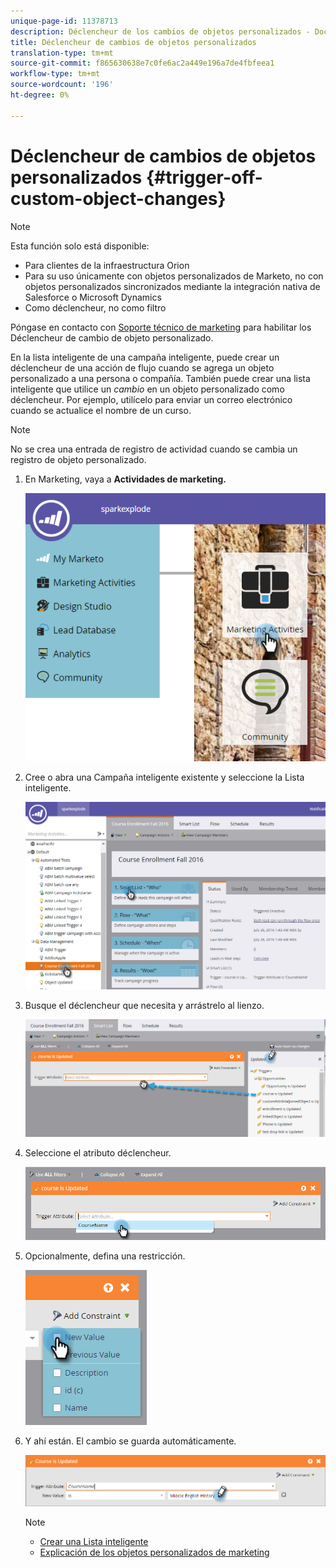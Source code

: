 ```yaml
---
unique-page-id: 11378713
description: Déclencheur de los cambios de objetos personalizados - Documentos de marketing - Documentación del producto
title: Déclencheur de cambios de objetos personalizados
translation-type: tm+mt
source-git-commit: f865630638e7c0fe6ac2a449e196a7de4fbfeea1
workflow-type: tm+mt
source-wordcount: '196'
ht-degree: 0%

---
```



# Déclencheur de cambios de objetos personalizados {#trigger-off-custom-object-changes}

>[!NOTE]
>
>Esta función solo está disponible:
>
>* Para clientes de la infraestructura Orion
>* Para su uso únicamente con objetos personalizados de Marketo, no con objetos personalizados sincronizados mediante la integración nativa de Salesforce o Microsoft Dynamics
>* Como déclencheur, no como filtro

>
>
Póngase en contacto con [Soporte técnico de marketing](https://nation.marketo.com/t5/Support/ct-p/Support) para habilitar los Déclencheur de cambio de objeto personalizado.

En la lista inteligente de una campaña inteligente, puede crear un déclencheur de una acción de flujo cuando se agrega un objeto personalizado a una persona o compañía. También puede crear una lista inteligente que utilice un *cambio* en un objeto personalizado como déclencheur. Por ejemplo, utilícelo para enviar un correo electrónico cuando se actualice el nombre de un curso.

>[!NOTE]
>
>No se crea una entrada de registro de actividad cuando se cambia un registro de objeto personalizado.

1. En Marketing, vaya a **Actividades de marketing.**

   ![](assets/image2016-7-25-15-3a49-3a52.png)

1. Cree o abra una Campaña inteligente existente y seleccione la Lista inteligente.

   ![](assets/image2016-7-25-16-3a9-3a19.png)

1. Busque el déclencheur que necesita y arrástrelo al lienzo.

   ![](assets/image2016-7-25-16-3a16-3a43.png)

1. Seleccione el atributo déclencheur.

   ![](assets/image2016-7-25-16-3a21-3a42.png)

1. Opcionalmente, defina una restricción.

   ![](assets/image2016-9-6-14-3a25-3a22.png)

1. Y ahí están. El cambio se guarda automáticamente.

   ![](assets/image2016-9-6-14-3a25-3a54.png)

   >[!NOTE]
   >
   >* [Crear una Lista inteligente](/help/marketo/product-docs/core-marketo-concepts/smart-lists-and-static-lists/creating-a-smart-list/create-a-smart-list.md)
   >* [Explicación de los objetos personalizados de marketing](/help/marketo/product-docs/administration/marketo-custom-objects/understanding-marketo-custom-objects.md)

